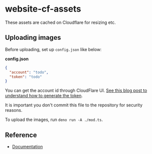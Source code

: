 # website-cf-assets

These assets are cached on Cloudflare for resizing etc.

## Uploading images

Before uploading, set up `config.json` like below:

**config.json**

```json
{
  "account": "todo",
  "token": "todo"
}
```

You can get the account id through CloudFlare UI. [See this blog post to understand how to generate the token](https://www.better.dev/cloudflare-images).

It is important you don't commit this file to the repository for security reasons.

To upload the images, run `deno run -A ./mod.ts`.

## Reference

* [Documentation](https://developers.cloudflare.com/images/)
